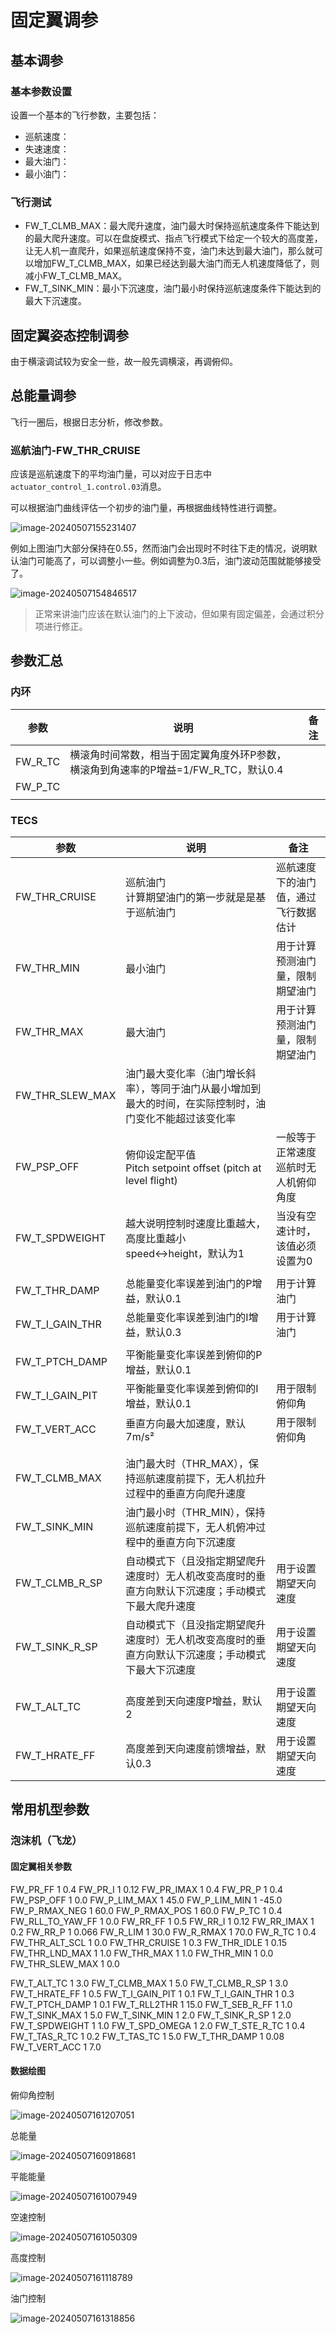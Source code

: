 # 固定翼调参



## 基本调参

### 基本参数设置

设置一个基本的飞行参数，主要包括：

- 巡航速度：
- 失速速度：
- 最大油门：
- 最小油门：

### 飞行测试

- FW_T_CLMB_MAX：最大爬升速度，油门最大时保持巡航速度条件下能达到的最大爬升速度。可以在盘旋模式、指点飞行模式下给定一个较大的高度差，让无人机一直爬升，如果巡航速度保持不变，油门未达到最大油门，那么就可以增加FW_T_CLMB_MAX，如果已经达到最大油门而无人机速度降低了，则减小FW_T_CLMB_MAX。
- FW_T_SINK_MIN：最小下沉速度，油门最小时保持巡航速度条件下能达到的最大下沉速度。

## 固定翼姿态控制调参

由于横滚调试较为安全一些，故一般先调横滚，再调俯仰。





## 总能量调参

飞行一圈后，根据日志分析，修改参数。

### 巡航油门-FW_THR_CRUISE

应该是巡航速度下的平均油门量，可以对应于日志中`actuator_control_1.control.03`消息。

可以根据油门曲线评估一个初步的油门量，再根据曲线特性进行调整。

![image-20240507155231407](imgs/image-20240507155231407.png)

例如上图油门大部分保持在0.55，然而油门会出现时不时往下走的情况，说明默认油门可能高了，可以调整小一些。例如调整为0.3后，油门波动范围就能够接受了。

![image-20240507154846517](imgs/image-20240507154846517.png)

> 正常来讲油门应该在默认油门的上下波动，但如果有固定偏差，会通过积分项进行修正。



## 参数汇总

### 内环

| 参数    | 说明                                                         | 备注 |
| ------- | ------------------------------------------------------------ | ---- |
| FW_R_TC | 横滚角时间常数，相当于固定翼角度外环P参数，横滚角到角速率的P增益=1/FW_R_TC，默认0.4 |      |
| FW_P_TC |                                                              |      |
|         |                                                              |      |



### TECS

| 参数            | 说明                                                         | 备注                                 |
| --------------- | ------------------------------------------------------------ | ------------------------------------ |
| FW_THR_CRUISE   | 巡航油门<br>计算期望油门的第一步就是是基于巡航油门           | 巡航速度下的油门值，通过飞行数据估计 |
| FW_THR_MIN      | 最小油门                                                     | 用于计算预测油门量，限制期望油门     |
| FW_THR_MAX      | 最大油门                                                     | 用于计算预测油门量，限制期望油门     |
| FW_THR_SLEW_MAX | 油门最大变化率（油门增长斜率），等同于油门从最小增加到最大的时间，在实际控制时，油门变化不能超过该变化率 |                                      |
| FW_PSP_OFF      | 俯仰设定配平值<br>Pitch setpoint offset (pitch at level flight) | 一般等于正常速度巡航时无人机俯仰角度 |
| FW_T_SPDWEIGHT  | 越大说明控制时速度比重越大，高度比重越小<br>speed<->height，默认为1 | 当没有空速计时，该值必须设置为0      |
|                 |                                                              |                                      |
| FW_T_THR_DAMP   | 总能量变化率误差到油门的P增益，默认0.1                       | 用于计算油门                         |
| FW_T_I_GAIN_THR | 总能量变化率误差到油门的I增益，默认0.3                       | 用于计算油门                         |
|                 |                                                              |                                      |
| FW_T_PTCH_DAMP  | 平衡能量变化率误差到俯仰的P增益，默认0.1                     |                                      |
| FW_T_I_GAIN_PIT | 平衡能量变化率误差到俯仰的I增益，默认0.1                     | 用于限制俯仰角                       |
| FW_T_VERT_ACC   | 垂直方向最大加速度，默认7m/s²                                | 用于限制俯仰角                       |
|                 |                                                              |                                      |
|                 |                                                              |                                      |
| FW_T_CLMB_MAX   | 油门最大时（THR_MAX），保持巡航速度前提下，无人机拉升过程中的垂直方向爬升速度 |                                      |
| FW_T_SINK_MIN   | 油门最小时（THR_MIN），保持巡航速度前提下，无人机俯冲过程中的垂直方向下沉速度 |                                      |
| FW_T_CLMB_R_SP  | 自动模式下（且没指定期望爬升速度时）无人机改变高度时的垂直方向默认下沉速度；手动模式下最大爬升速度 | 用于设置期望天向速度                 |
| FW_T_SINK_R_SP  | 自动模式下（且没指定期望爬升速度时）无人机改变高度时的垂直方向默认下沉速度；手动模式下最大下沉速度 | 用于设置期望天向速度                 |
|                 |                                                              |                                      |
| FW_T_ALT_TC     | 高度差到天向速度P增益，默认2                                 | 用于设置期望天向速度                 |
| FW_T_HRATE_FF   | 高度差到天向速度前馈增益，默认0.3                            | 用于设置期望天向速度                 |





## 常用机型参数

### 泡沫机（飞龙）

#### 固定翼相关参数

FW_PR_FF	1	0.4
FW_PR_I	1	0.12
FW_PR_IMAX	1	0.4
FW_PR_P	1	0.4
FW_PSP_OFF	1	0.0
FW_P_LIM_MAX	1	45.0
FW_P_LIM_MIN	1	-45.0
FW_P_RMAX_NEG	1	60.0
FW_P_RMAX_POS	1	60.0
FW_P_TC	1	0.4
FW_RLL_TO_YAW_FF	1	0.0
FW_RR_FF	1	0.5
FW_RR_I	1	0.12
FW_RR_IMAX	1	0.2
FW_RR_P	1	0.066
FW_R_LIM	1	30.0
FW_R_RMAX	1	70.0
FW_R_TC	1	0.4
FW_THR_ALT_SCL	1	0.0
FW_THR_CRUISE	1	0.3
FW_THR_IDLE	1	0.15
FW_THR_LND_MAX	1	1.0
FW_THR_MAX	1	1.0
FW_THR_MIN	1	0.0
FW_THR_SLEW_MAX	1	0.0

FW_T_ALT_TC	1	3.0
FW_T_CLMB_MAX	1	5.0
FW_T_CLMB_R_SP	1	3.0
FW_T_HRATE_FF	1	0.5
FW_T_I_GAIN_PIT	1	0.1
FW_T_I_GAIN_THR	1	0.3
FW_T_PTCH_DAMP	1	0.1
FW_T_RLL2THR	1	15.0
FW_T_SEB_R_FF	1	1.0
FW_T_SINK_MAX	1	5.0
FW_T_SINK_MIN	1	2.0
FW_T_SINK_R_SP	1	2.0
FW_T_SPDWEIGHT	1	1.0
FW_T_SPD_OMEGA	1	2.0
FW_T_STE_R_TC	1	0.4
FW_T_TAS_R_TC	1	0.2
FW_T_TAS_TC	1	5.0
FW_T_THR_DAMP	1	0.08
FW_T_VERT_ACC	1	7.0



#### 数据绘图

俯仰角控制

![image-20240507161207051](imgs/image-20240507161207051.png)

总能量

![image-20240507160918681](imgs/image-20240507160918681.png)

平能能量

![image-20240507161007949](imgs/image-20240507161007949.png)

空速控制

![image-20240507161050309](imgs/image-20240507161050309.png)

高度控制

![image-20240507161118789](imgs/image-20240507161118789.png)

油门控制

![image-20240507161318856](imgs/image-20240507161318856.png)

